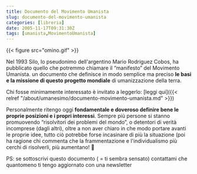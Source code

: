 ```yaml
---
title: Documento del Movimento Umanista
slug: documento-del-movimento-umanista
categories: [libreria]
date: 2005-11-17T09:31:30Z
tags: [umanista,MovimentoUmanista]
---
```

{{< figure src="omino.gif" >}}

Nel 1993 Silo, lo pseudonimo dell'argentino Mario Rodriguez Cobos, ha pubblicato quello che potremmo chiamare il &#x201c;manifesto&#x201d; del Movimento Umanista. un documento che definisce in modo semplice ma preciso **le basi e la missione di questo progetto mondiale** di umanizzazione della terra.

Chi fosse minimamente interessato è invitato a leggerlo: [leggi qui]({{< relref "/about/umanesimo/documento-movimento-umanista.md" >}})

Personalmente ritengo oggi **fondamentale e doveroso definire bene le proprie posizioni e i propri interessi**. Sempre pi&#xf9; persone si stanno promuovendo &#x201c;risolvitori dei problemi del mondo&#x201d;, o detentori di verità incomprese (dagli altri), oltre a non aver chiaro in che modo portare avanti le proprie idee, tutto ciò potrebbe forse incasinare di pi&#xf9; la situazione (poi ha ragione chi commenta che la frammentazione e l'individualismo pi&#xf9; cerchi di risolverli, pi&#xf9; aumentano! 🙂

PS: se sottoscrivi questo documento ( = ti sembra sensato) contattami che quantomeno ti tengo aggiornato con una newsletter
